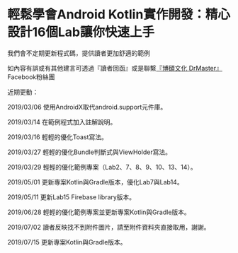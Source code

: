 # 輕鬆學會Android Kotlin實作開發：精心設計16個Lab讓你快速上手

我們會不定期更新程式碼，提供讀者更加舒適的範例

如內容有誤或有其他建言可透過『讀者回函』或是聯繫[『博碩文化 DrMaster』](https://www.facebook.com/DrMasterTW/)Facebook粉絲團

近期更動：

2019/03/06  使用AndroidX取代android.support元件庫。

2019/03/14  在範例程式加入註解說明。

2019/03/16  輕輕的優化Toast寫法。

2019/03/27  輕輕的優化Bundle判斷式與ViewHolder寫法。

2019/03/29  輕輕的優化範例專案（Lab2、7、8、9、10、13、14）。

2019/05/01  更新專案Kotlin與Gradle版本，優化Lab7與Lab14。

2019/05/11  更新Lab15 Firebase library版本。

2019/06/28  輕輕的優化範例專案並更新專案Kotlin與Gradle版本。

2019/07/02  讀者反映找不到附件圖片，請至附件資料夾直接取用，謝謝。

2019/07/15  更新專案Kotlin與Gradle版本。